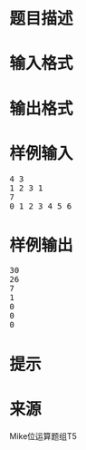 

# 题目描述



# 输入格式



# 输出格式



# 样例输入


<pre>4 3
1 2 3 1
7
0 1 2 3 4 5 6
</pre>

# 样例输出


<pre>30
26
7
1
0
0
0 
</pre>

# 提示



# 来源


<p>
Mike位运算题组T5
</p>
